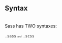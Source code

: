 ## Syntax

<br>
Sass has TWO syntaxes:

<code>.sass</code> <em style="font-size: .5em; padding-right: .1em; " class="subdued">and</em> <code>.scss</code>
